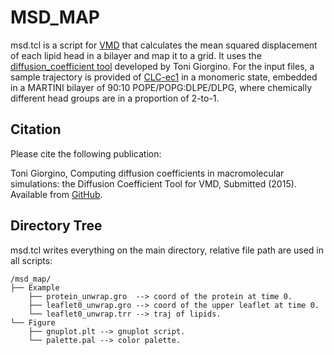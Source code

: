 # MSD_MAP

msd.tcl is a script for [VMD](http://www.ks.uiuc.edu/Research/vmd/) that calculates the mean squared displacement of each lipid head in a bilayer and map it to a grid. It uses the [diffusion_coefficient tool](https://github.com/tonigi/vmd_diffusion_coefficient) developed by Toni Giorgino. For the input files, a sample trajectory is provided of [CLC-ec1](https://www.rcsb.org/structure/1OTS) in a monomeric state, embedded in a MARTINI bilayer of 90:10 POPE/POPG:DLPE/DLPG, where chemically different head groups are in a proportion of 2-to-1. 

## Citation

Please cite the following publication:

Toni Giorgino, Computing diffusion coefficients in macromolecular simulations: the Diffusion Coefficient Tool for VMD, Submitted (2015). Available from [GitHub](https://github.com/tonigi/vmd_diffusion_coefficient/).

## Directory Tree

msd.tcl writes everything on the main directory, relative file path are used in all scripts:

```
/msd_map/
├── Example
    ├── protein_unwrap.gro  --> coord of the protein at time 0.
    ├── leaflet0_unwrap.gro --> coord of the upper leaflet at time 0.
    └── leaflet0_unwrap.trr --> traj of lipids.
└── Figure
    ├── gnuplot.plt --> gnuplot script.
    └── palette.pal --> color palette.
```
